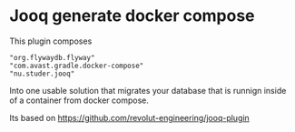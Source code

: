 # Jooq generate docker compose

This plugin composes

    "org.flywaydb.flyway"
    "com.avast.gradle.docker-compose"
    "nu.studer.jooq"

Into one usable solution that migrates your database that is runnign inside of a container from docker compose.

Its based on https://github.com/revolut-engineering/jooq-plugin 
